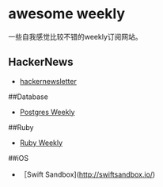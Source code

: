 # awesome weekly

一些自我感觉比较不错的weekly订阅网站。

## HackerNews

  * [hackernewsletter](http://www.hackernewsletter.com/)

##Database

  * [Postgres Weekly](http://postgresweekly.com)

##Ruby
  * [Ruby Weekly](http://rubyweekly.com)

##iOS
  * ［Swift Sandbox](http://swiftsandbox.io/)

  